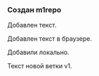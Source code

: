 ﻿### Создан m1repo

Добавлен текст.

Добавлен текст в браузере.

Добавили локально.

Текст новой ветки v1.
